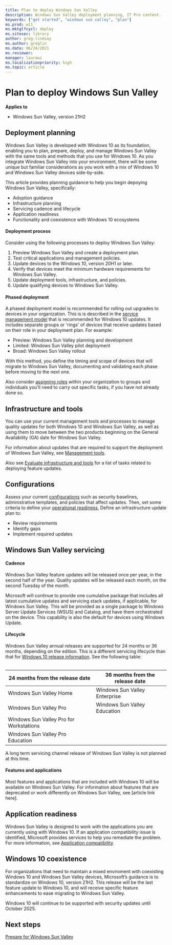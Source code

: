 ```yaml
---
title: Plan to deploy Windows Sun Valley
description: Windows Sun Valley deployment planning, IT Pro content.
keywords: ["get started", "windows sun valley", "plan"]
ms.prod: w11
ms.mktglfcycl: deploy
ms.sitesec: library
author: greg-lindsay
ms.author: greglin
ms.date: 06/24/2021
ms.reviewer: 
manager: laurawi
ms.localizationpriority: high
ms.topic: article
---
```


# Plan to deploy Windows Sun Valley

**Applies to**

-   Windows Sun Valley, version 21H2

## Deployment planning

Windows Sun Valley is developed with Windows 10 as its foundation, enabling you to plan, prepare, deploy, and manage Windows Sun Valley with the same tools and methods that you use for Windows 10. As you integrate Windows Sun Valley into your environment, there will be some unique but familiar considerations as you work with a mix of Windows 10 and Windows Sun Valley devices side-by-side.

This article provides planning guidance to help you begin depoying Windows Sun Valley, specifically: 
 
   - Adoption guidance
   - Infrastructure planning
   - Servicing cadence and lifecycle 
   - Application readiness 
   - Functionality and coexistence with Windows 10 ecosystems 

#### Deployment process

Consider using the following processes to deploy Windows Sun Valley:
1. Preview Windows Sun Valley and create a deployment plan. 
2. Test critical applications and management policies.
3. Update devices to the Windows 10, version 20H1 or later.
4. Verify that devices meet the minimum hardware requirements for Windows Sun Valley.
5. Update deployment tools, infrastructure, and policies.
6. Update qualifying devices to Windows Sun Valley.

#### Phased deployment

A phased deployment model is recommended for rolling out upgrades to devices in your organization. This is is described in the [service management model](/windows/deployment/update/create-deployment-plan) that is recommended for Windows 10 updates. It includes separate groups or 'rings' of devices that receive updates based on their role in your deployment plan. For example:
- Preview: Windows Sun Valley planning and development
- Limited: Windows Sun Valley pilot deployment
- Broad: Windows Sun Valley rollout

With this method, you define the timing and scope of devices that will migrate to Windows Sun Valley, documenting and validating each phase before moving to the next one.

Also consider [assigning roles](/windows/deployment/update/plan-define-readiness) within your organization to groups and individuals you'll need to carry out specific tasks, if you have not already done so.

## Infrastructure and tools

You can use your current management tools and processes to manage quality updates for both Windows 10 and Windows Sun Valley, as well as using them to move between the two products beginning on the General Availability (GA) date for Windows Sun Valley. 

For information about updates that are required to support the deployment of Windows Sun Valley, see [Management tools](windows-sv-prepare.md#management-tools).

Also see [Evaluate infrastructure and tools](/windows/deployment/update/eval-infra-tools) for a list of tasks related to deploying feature updates. 

## Configurations

Assess your current [configurations](/windows/deployment/update/eval-infra-tools#configuration-updates) such as security baselines, administrative templates, and policies that affect updates. Then, set some criteria to define your [operational readiness](/windows/deployment/update/eval-infra-tools#define-operational-readiness-criteria), Define an infrastructure update plan to:
- Review requirements
- Identify gaps
- Implement required updates

## Windows Sun Valley servicing

#### Cadence

Windows Sun Valley feature updates will be released once per year, in the second half of the year. Quality updates will be released each month, on the second Tuesday of the month. 

Microsoft will continue to provide one cumulative package that includes all latest cumulative updates and servicing stack updates, if applicable, for Windows Sun Valley. This will be provided as a single package to Windows Server Update Services (WSUS) and Catalog, and have them orchestrated on the device. This capability is also the default for devices using Windows Update. 

#### Lifecycle

Windows Sun Valley annual releases are supported for 24 months or 36 months, depending on the edition. This is a different servicing lifecycle than that for [Windows 10 release information](/windows/release-health/release-information). See the following table:<br>&nbsp;<br>


| 24 months from the release date | 36 months from the release date |
| ------------------------------- | ------------------------------- |
| Windows Sun Valley Home | Windows Sun Valley Enterprise |
| Windows Sun Valley Pro | Windows Sun Valley Education |
| Windows Sun Valley Pro for Workstations |  |
| Windows Sun Valley Pro Education |  |

A long term servicing channel release of Windows Sun Valley is not planned at this time.

#### Features and applications

Most features and applications that are included with Windows 10 will be available on Windows Sun Valley. For information about features that are deprecated or work differently on Windows Sun Valley, see [article link here].

## Application readiness

Windows Sun Valley is designed to work with the applications you are currently using with Windows 10. If an application compatibility issue is identified, Microsoft provides services to help you remediate the problem. For more information, see [Application compatibility](windows-sv-prepare.md#application-compatibility).

## Windows 10 coexistence

For organizations that need to maintain a mixed enviroment with coexisting Windows 10 and Windows Sun Valley devices, Microsoft’s guidance is to standardize on Windows 10, version 21H2. This release will be the last feature update to Windows 10, and will receive specific feature enhancements to ease migrating to Windows Sun Valley. 

Windows 10 will continue to be supported with security updates until October 2025.

## Next steps

[Prepare for Windows Sun Valley](windows-sv-prepare.md)
